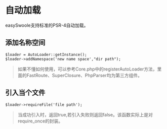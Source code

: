 # 自动加载
easySwoole支持标准的PSR-4自动加载。
## 添加名称空间
```
$loader = AutoLoader::getInstance();
$loader->addNamespace('new name space',"dir path");
```
> 如果不懂如何使用，可以参考Core.php中的registerAutoLoader方法，里面的FastRoute、SuperClosure、PhpParser均为第三方组件。

## 引入当个文件
```
$loader->requireFile('file path');
```

> 当成功引入时，返回true,若引入失败则返回false。该函数实际上是对require_once的封装。